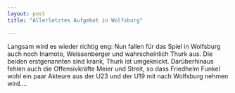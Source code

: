 ```yaml
---
layout: post
title: "Allerletztes Aufgebot in Wolfsburg"

---
```


Langsam wird es wieder richtig eng: Nun fallen für das Spiel in Wolfsburg auch noch Inamoto, Weissenberger und wahrscheinlich Thurk aus. Die beiden erstgenannten sind krank, Thurk ist umgeknickt. Darüberhinaus fehlen auch die Offensivkräfte Meier und Streit, so dass Friedhelm Funkel wohl ein paar Akteure aus der U23 und der U19 mit nach Wolfsburg nehmen wird....


